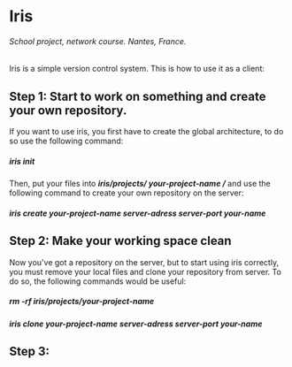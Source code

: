 # Iris
###### School project, network course. Nantes, France.

Iris is a simple version control system. This is how to use it as a client:

## Step 1: Start to work on something and create your own repository.
If you want to use iris, you first have to create the global architecture, to do so use the following command:

##### iris init

Then, put your files into ___iris/projects/ *your-project-name* /___ and use the following command to create your own repository on the server:

##### iris create *your-project-name* *server-adress* *server-port* *your-name*

## Step 2: Make your working space clean
Now you've got a repository on the server, but to start using iris correctly, you must remove your local files and clone your repository from server.
To do so, the following commands would be useful:

##### rm -rf iris/projects/*your-project-name*
##### iris clone *your-project-name* *server-adress* *server-port* *your-name*

## Step 3: 